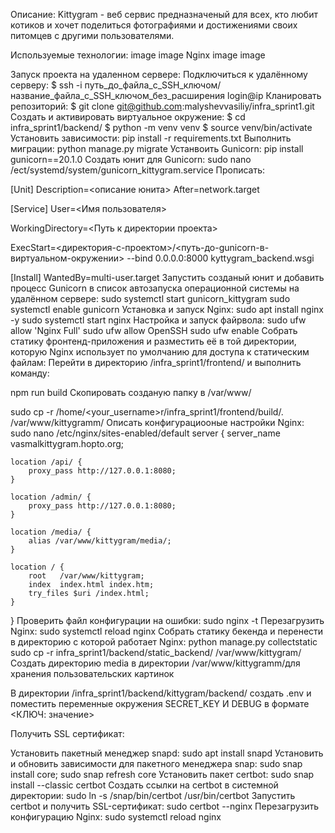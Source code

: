 Описание:
Kittygram - веб сервис предназначеный для всех, кто любит котиков и хочет поделиться фотографиями и достижениями своих питомцев с другими пользователями.

Используемые технологии:
image image Nginx image image

Запуск проекта на удаленном сервере:
Подключиться к удалённому серверу:
$ ssh -i путь_до_файла_с_SSH_ключом/название_файла_с_SSH_ключом_без_расширения login@ip
Кланировать репозиторий:
$ git clone git@github.com:malyshevvasiliy/infra_sprint1.git
Создать и активировать виртуальное окружение:
$ cd infra_sprint1/backend/
$ python -m venv venv
$ source venv/bin/activate
Установить зависимости:
pip install -r requirements.txt
Выполнить миграции:
python manage.py migrate
Устанвоить Gunicorn:
pip install gunicorn==20.1.0
Создать юнит для Gunicorn:
sudo nano /ect/systemd/system/gunicorn_kittygram.service
Прописать:

[Unit]
Description=<описание юнита>
After=network.target 

[Service]
User=<Имя пользователя> 

WorkingDirectory=<Путь к директории проекта>

ExecStart=<директория-с-проектом>/<путь-до-gunicorn-в-виртуальном-окружении> --bind 0.0.0.0:8000 kyttygram_backend.wsgi

[Install]
WantedBy=multi-user.target
Запустить созданый юнит и добавить процесс Gunicorn в список автозапуска операционной системы на удалённом сервере:
sudo systemctl start gunicorn_kittygram
sudo systemctl enable gunicorn
Установка и запуск Nginx:
sudo apt install nginx -y
sudo systemctl start nginx
Настройка и запуск файрвола:
sudo ufw allow 'Nginx Full'
sudo ufw allow OpenSSH
sudo ufw enable
Собрать статику фронтенд-приложения и разместить её в той директории, которую Nginx использует по умолчанию для доступа к статическим файлам:
Перейти в директорию /infra_sprint1/frontend/ и выполнить команду:

npm run build
Скопировать созданую папку в /var/www/

sudo cp -r /home/<your_username>r/infra_sprint1/frontend/build/. /var/www/kittygramm/ 
Описать конфигурациооные настройки Nginx:
 sudo nano /etc/nginx/sites-enabled/default
server {
    server_name vasmalkittygram.hopto.org;

    location /api/ {
        proxy_pass http://127.0.0.1:8080;
    }

    location /admin/ {
        proxy_pass http://127.0.0.1:8080;
    }

    location /media/ {
        alias /var/www/kittygram/media/;
    }

    location / {
        root   /var/www/kittygram;
        index  index.html index.htm;
        try_files $uri /index.html;
    }
}
Проверить файл конфигурации на ошибки:
sudo nginx -t 
Перезагрузить Nginx:
sudo systemctl reload nginx
Собрать статику бекенда и перенести в директорию с которой работает Nginx:
python manage.py collectstatic
sudo cp -r infra_sprint1/backend/static_backend/ /var/www/kittygram/
Создать директорию media в директории /var/www/kittygramm/для хранения пользовательских картинок

В директории /infra_sprint1/backend/kittygram/backend/ создать .env и поместить переменные окружения SECRET_KEY И DEBUG в формате <КЛЮЧ: значение>

Получить SSL сертификат:

Установить пакетный менеджер snapd:
sudo apt install snapd
Установить и обновить зависимости для пакетного менеджера snap:
sudo snap install core; sudo snap refresh core
Установить пакет certbot:
sudo snap install --classic certbot
Создать ссылки на certbot в системной директории:
sudo ln -s /snap/bin/certbot /usr/bin/certbot
Запустить certbot и получить SSL-сертификат:
sudo certbot --nginx
Перезагрузить конфигурацию Nginx:
sudo systemctl reload nginx
